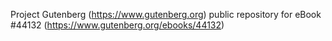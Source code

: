 Project Gutenberg (https://www.gutenberg.org) public repository for eBook #44132 (https://www.gutenberg.org/ebooks/44132)
